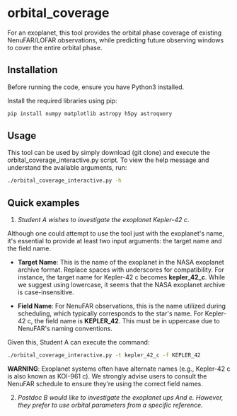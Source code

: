 # orbital_coverage

For an exoplanet, this tool provides the orbital phase coverage of existing NenuFAR/LOFAR observations, while predicting future observing windows to cover the entire orbital phase.

## Installation

Before running the code, ensure you have Python3 installed.

Install the required libraries using pip:

```bash
pip install numpy matplotlib astropy h5py astroquery
```

## Usage

This tool can be used by simply download (git clone) and execute the orbital_coverage_interactive.py script. To view the help message and understand the available arguments, run: 

```bash
./orbital_coverage_interactive.py -h
```

## Quick examples

1. *Student A wishes to investigate the exoplanet Kepler-42 c*.

Although one could attempt to use the tool just with the exoplanet's name, it's essential to provide at least two input arguments: the target name and the field name.

- **Target Name**: This is the name of the exoplanet in the NASA exoplanet archive format. Replace spaces with underscores for compatibility. For instance, the target name for Kepler-42 c becomes **kepler_42_c**. While we suggest using lowercase, it seems that the NASA exoplanet archive is case-insensitive.

- **Field Name**: For NenuFAR observations, this is the name utilized during scheduling, which typically corresponds to the star's name. For Kepler-42 c, the field name is **KEPLER_42**. This must be in uppercase due to NenuFAR's naming conventions.

Given this, Student A can execute the command:

```bash
./orbital_coverage_interactive.py -t kepler_42_c -f KEPLER_42
```

**WARNING**: Exoplanet systems often have alternate names (e.g., Kepler-42 c is also known as KOI-961 c). We strongly advise users to consult the NenuFAR schedule to ensure they're using the correct field names.

2. *Postdoc B would like to investigate the exoplanet ups And e. However, they prefer to use orbital parameters from a specific reference.*